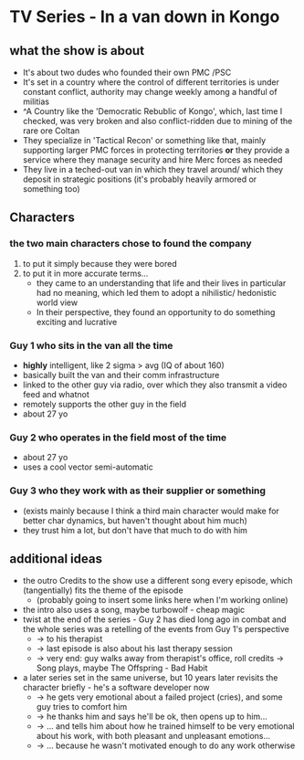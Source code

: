 # TV Series - In a van down in Kongo

## what the show is  about

- It's about two dudes who founded their own PMC /PSC
- It's set in a country where the control of different territories is under constant conflict, authority may change weekly among a handful of militias
- ^A Country like the 'Democratic Rebublic of Kongo', which, last time I checked, was very broken and also conflict-ridden due to mining of the rare ore Coltan
- They specialize in 'Tactical Recon' or something like that, mainly supporting larger PMC forces in protecting territories **or** they provide a service where they manage security and hire Merc forces as needed
- They live in a teched-out van in which they travel around/ which they deposit in strategic positions (it's probably heavily armored or something too)



## Characters

### the two main characters chose to found the company
1. to put it simply because they were bored
2. to put it in more accurate terms...
    * they came to an understanding that life and their lives in particular had no meaning, which led them to adopt a nihilistic/ hedonistic world view
    * In their perspective, they found an opportunity to do something exciting and lucrative

### Guy 1 who sits in the van all the time
- **highly** intelligent, like 2 sigma > avg (IQ of about 160)
- basically built the van and their comm infrastructure
- linked to the other guy via radio, over which they also transmit a video feed and whatnot
- remotely supports the other guy in the field
- about 27 yo

### Guy 2 who operates in the field most of the time
- about 27 yo
- uses  a cool vector semi-automatic

### Guy 3 who they work with as their supplier or something
- (exists mainly because I think a third main character would make for better char dynamics, but haven't thought about him much)
- they trust him a lot, but don't have that much to do with him


## additional ideas
- the outro Credits to the show use a different song every episode, which (tangentially) fits the theme of the episode
    - (probably going to insert some links here when I'm working online)
- the intro also uses  a song, maybe turbowolf - cheap magic
- twist at the end of the series - Guy 2 has died long ago in combat and the whole series was a retelling of the events from Guy 1's perspective
    - -> to his therapist
    - -> last episode is also about his last therapy session
    - -> very end: guy walks away from therapist's office, roll credits -> Song plays, maybe The Offspring - Bad Habit
- a later series set in the same universe, but 10 years later revisits the character briefly - he's a software developer now
     - -> he gets very emotional about a failed project (cries), and some guy tries to comfort him
     - -> he thanks him and says he'll be ok, then opens up to him...
     - -> ... and tells him about how he trained himself to be very emotional about his work, with both pleasant and unpleasant emotions...
     - -> ... because he wasn't motivated enough to do any work otherwise
